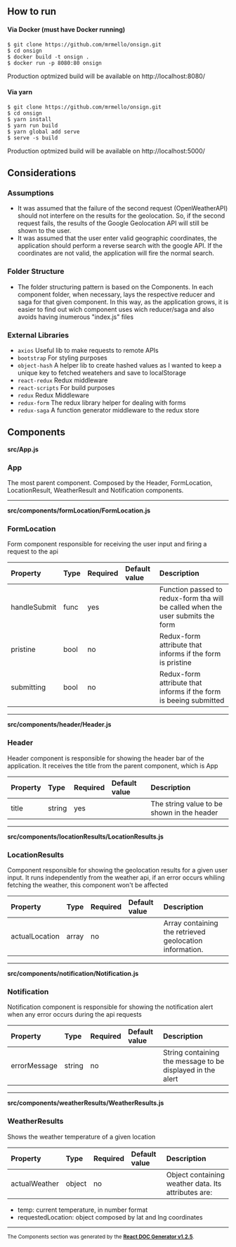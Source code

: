 How to run
----------
#### Via Docker (must have Docker running)

 `$ git clone https://github.com/mrmello/onsign.git`  
 `$ cd onsign`  
 `$ docker build -t onsign .`  
 `$ docker run -p 8080:80 onsign`  
 
 Production optmized build will be available on http://localhost:8080/
 
 #### Via yarn

 `$ git clone https://github.com/mrmello/onsign.git`  
 `$ cd onsign`  
 `$ yarn install`  
 `$ yarn run build`  
 `$ yarn global add serve`   
 `$ serve -s build`  
 
 Production optmized build will be available on http://localhost:5000/

Considerations
----------
### Assumptions
 - It was assumed that the failure of the second request (OpenWeatherAPI) should not interfere on the results for the geolocation. So, if the second request fails, the results of the Google Geolocation API will still be shown to the user.
 - It was assumed that the user enter valid geographic coordinates, the application should perform a reverse search with the google API. If the coordinates are not valid, the application will fire the normal search.

### Folder Structure
 - The folder structuring pattern is based on the Components. In each component folder, when necessary, lays the respective reducer and saga for that given component. In this way, as the application grows, it is easier to find out wich component uses wich reducer/saga and also avoids having inumerous "index.js" files

### External Libraries

 - `axios` Useful lib to make requests to remote APIs   
 - `bootstrap` For styling purposes   
 - `object-hash` A helper lib to create hashed values as I wanted to keep a unique key to fetched weatehers and save to localStorage   
 - `react-redux` Redux middleware   
 - `react-scripts` For build purposes   
 - `redux` Redux Middleware   
 - `redux-form` The redux library helper for dealing with forms   
 - `redux-saga` A function generator middleware to the redux store   
 

Components
----------

**src/App.js**

### App

The most parent component. Composed by the Header, FormLocation, LocationResult,
WeatherResult and Notification components.   




-----
**src/components/formLocation/FormLocation.js**

### FormLocation

Form component responsible for receiving the user input and
firing a request to the api   




Property | Type | Required | Default value | Description
:--- | :--- | :--- | :--- | :---
handleSubmit|func|yes||Function passed to redux-form tha will be called when the user submits the form
pristine|bool|no||Redux-form attribute that informs if the form is pristine
submitting|bool|no||Redux-form attribute that informs if the form is beeing submitted
-----
**src/components/header/Header.js**

### Header

Header component is responsible for showing the header bar of the application.
It receives the title from the parent component, which is App   




Property | Type | Required | Default value | Description
:--- | :--- | :--- | :--- | :---
title|string|yes||The string value to be shown in the header
-----
**src/components/locationResults/LocationResults.js**

### LocationResults

Component responsible for showing the geolocation results for
a given user input. It runs independently from the weather api,
if an error occurs whiling fetching the weather, this component
won't be affected   




Property | Type | Required | Default value | Description
:--- | :--- | :--- | :--- | :---
actualLocation|array|no||Array containing the retrieved geolocation information.
-----
**src/components/notification/Notification.js**

### Notification

Notification component is responsible for showing the notification alert
when any error occurs during the api requests   




Property | Type | Required | Default value | Description
:--- | :--- | :--- | :--- | :---
errorMessage|string|no||String containing the message to be displayed in the alert
-----
**src/components/weatherResults/WeatherResults.js**

### WeatherResults

Shows the weather temperature of a given location   




Property | Type | Required | Default value | Description
:--- | :--- | :--- | :--- | :---
actualWeather|object|no||Object containing weather data. Its attributes are:
 - temp: current temperature, in number format
 - requestedLocation: object composed by lat and lng coordinates
-----

<sub>The Components section was generated by the <a href="https://github.com/marborkowski/react-doc-generator" target="_blank">**React DOC Generator v1.2.5**</a>.</sub>
